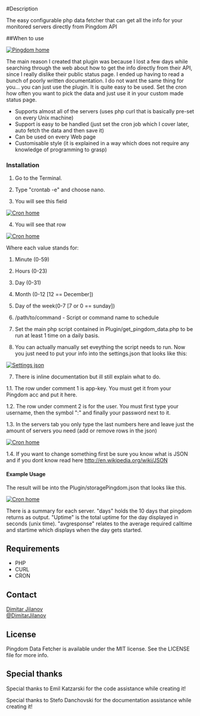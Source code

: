 #Description

The easy configurable php data fetcher that can get all the info for your monitored servers directly from Pingdom API

##When to use

[![Pingdom home](Screenshots/PingdomHome.png)](Screenshots/PingdomHome.png)

The main reason I created that plugin was because I lost a few days while searching through the web about how to get the info directly from their API, since I really dislike their public status page. I ended up having to read a bunch of poorly written documentation. I do not want the same thing for you... you can just use the plugin.  It is quite easy to be used. Set the cron how often you want to pick the data and just use it in your custom made status page.

* Supports almost all of the servers (uses php curl that is basically pre-set on every Unix machine)
* Support is easy to be handled (just set the cron job which I cover later, auto fetch the data and then save it)
* Can be used on every Web page
* Customisable style (it is explained in a way which does not require any knowledge of programming to grasp)

### Installation

1. Go to the Terminal. 

2. Type "crontab -e" and choose nano.

3. You will see this field

[![Cron home](Screenshots/cron-large.png)](Screenshots/PingdomHome.png)

4. You will see that row

[![Cron home](Screenshots/cron-target.png)](Screenshots/PingdomHome.png)

Where each value stands for:

1. Minute (0-59)
2. Hours (0-23)
3. Day (0-31)
4. Month (0-12 [12 == December])
5. Day of the week(0-7 [7 or 0 == sunday])
6. /path/to/command - Script or command name to schedule

5. Set the main php script contained in Plugin/get_pingdom_data.php to be run at least 1 time on a daily basis.

6. You can actually manually set eveything the script needs to run. Now you just need to put your info into the settings.json that looks like this:

[![Settings json](Screenshots/settings.png)](Screenshots/settings.png)

7. There is inline documentation but ill still explain what to do.

1.1. The row under comment 1 is app-key. You must get it from your Pingdom acc and put it here.

1.2. The row under comment 2 is for the user. You must first type your username, then the symbol ":" and finally your password next to it.

1.3.  In the servers tab you only type the last numbers here and leave just the amount of servers you need (add or remove rows in the json)

[![Cron home](Screenshots/servers.png)](Screenshots/Servers.png)

1.4. If you want to change something first be sure you know what is JSON and if you dont know read here http://en.wikipedia.org/wiki/JSON

#### Example Usage

The result will be into the Plugin/storagePingdom.json that looks like this.

[![Cron home](Screenshots/result.png)](Screenshots/result.png)

There is a summary for each server. "days" holds the 10 days that pingdom returns as output. "Uptime" is the total uptime for the day displayed in seconds (unix time). "avgresponse" relates to the average required calltime and startime which displays when the day gets started.

## Requirements

* PHP
* CURL
* CRON

## Contact

[Dimitar Jilanov](http://jilanov.com)   
[@DimitarJilanov](https://twitter.com/DimiturJilanov)

## License

Pingdom Data Fetcher is available under the MIT license. See the LICENSE file for more info.

## Special thanks 

Special thanks to Emil Katzarski for the code assistance while creating it!

Special thanks to Stefo Danchovski for the documentation assistance while creating it!